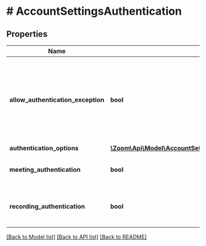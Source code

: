 # # AccountSettingsAuthentication

## Properties

Name | Type | Description | Notes
------------ | ------------- | ------------- | -------------
**allow_authentication_exception** | **bool** | Whether to enable the [**Allow authentication exception**](https://support.zoom.us/hc/en-us/articles/360037117472#h_01F13A9N1FQFNVESC9C21NRHXY) setting. This lets hosts invite users who can bypass authentication. | [optional]
**authentication_options** | [**\Zoom\Api\Model\AccountSettingsAuthenticationOneOf1AuthenticationOptions[]**](AccountSettingsAuthenticationOneOf1AuthenticationOptions.md) |  | [optional]
**meeting_authentication** | **bool** | Only authenticated users can join meetings | [optional]
**recording_authentication** | **bool** | Only authenticated users can view cloud recordings | [optional]

[[Back to Model list]](../../README.md#models) [[Back to API list]](../../README.md#endpoints) [[Back to README]](../../README.md)
